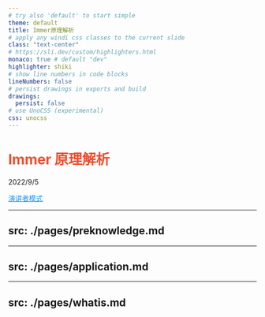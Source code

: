 ```yaml
---
# try also 'default' to start simple
theme: default
title: Immer原理解析
# apply any windi css classes to the current slide
class: "text-center"
# https://sli.dev/custom/highlighters.html
monaco: true # default "dev"
highlighter: shiki
# show line numbers in code blocks
lineNumbers: false
# persist drawings in exports and build
drawings:
  persist: false
# use UnoCSS (experimental)
css: unocss
---
```


# Immer 原理解析

2022/9/5

[演讲者模式](./presenter)

<style>
h1 {
  color: rgb(238, 77, 45);
}
a {
  border-bottom-width: 0px !important;
  text-decoration: underline;
  color: #1791f2
}
a:hover {
  color: #1791f2 !important
}
</style>

<!--
大家好，我今天分享的主题呢是Immer原理解析。
-->

---
src: ./pages/preknowledge.md
---

---
src: ./pages/application.md
---

---
src: ./pages/whatis.md
---
